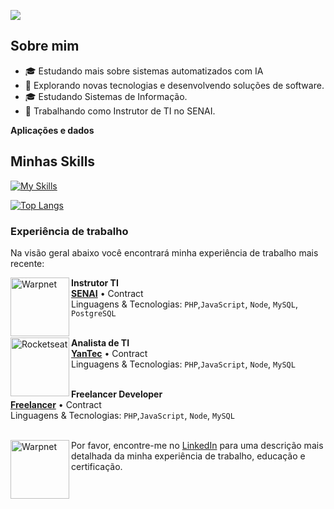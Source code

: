 ![](https://komarev.com/ghpvc/?username=iuricode&color=006bed)

## Sobre mim

- 🎓 Estudando mais sobre sistemas automatizados com IA
- 🤔 Explorando novas tecnologias e desenvolvendo soluções de software.
- 🎓 Estudando Sistemas de Informação.
- 💼 Trabalhando como Instrutor de TI no SENAI.



**Aplicações e dados**


## Minhas Skills
[![My Skills](https://skillicons.dev/icons?i=html,css,js,php,nodejs,mysql,py,linux,kali)](https://skillicons.dev)

[![Top Langs](https://github-readme-stats.vercel.app/api/top-langs/?username=albertoemanuldev&layout=compact)](https://github.com/anuraghazra/github-readme-stats)



### Experiência de trabalho

Na visão geral abaixo você encontrará minha experiência de trabalho mais recente:

[<img align="left" height="94px" width="94px" alt="Warpnet" src="https://al.senai.br/wp-content/themes/portal_sesisenai/assets/img/senai.svg"/>](https://al.senai.br/)

**Instrutor TI** \
[**SENAI**](https://al.senai.br/) • Contract \
Linguagens & Tecnologias: `PHP`,`JavaScript`, `Node`, `MySQL`, `PostgreSQL`\
<br/>



[<img align="left" height="94px" width="94px" alt="Rocketseat" src="https://yantec.com.br/assets/images/logo-1.svg"/>](https://yantec.com.br/)

**Analista de TI** \
[**YanTec**](https://yantec.com.br/) • Contract \
Linguagens & Tecnologias: `PHP`,`JavaScript`, `Node`, `MySQL`\
<br/>

**Freelancer Developer** \
[**Freelancer**](https://www.linkedin.com/in/alberto-emanuel-164bbb238/) • Contract \
Linguagens & Tecnologias: `PHP`,`JavaScript`, `Node`, `MySQL`\
<br/>


[<img align="left" height="94px" width="94px" alt="Warpnet" src="https://www.segredosdatecnologia.com/wp-content/uploads/2019/04/logo-php.png"/>](https://www.php.net/)
Por favor, encontre-me no [LinkedIn](https://www.linkedin.com/in/alberto-emanuel-164bbb238/) para uma descrição mais detalhada da minha experiência de trabalho, educação e certificação.
